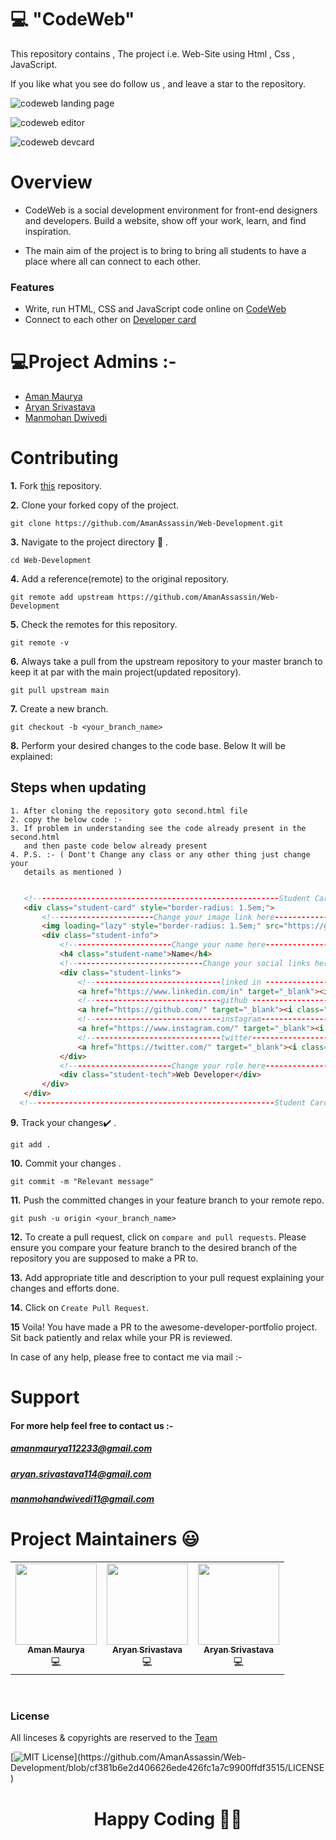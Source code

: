 #                💻 "CodeWeb" 

This repository contains , The project i.e. Web-Site using Html , Css , JavaScript. 

If you like what you see do follow us , and leave a star to the repository.

![codeweb landing page](https://user-images.githubusercontent.com/68139593/194764017-027a0910-be05-4896-9fb8-4f07f3c38b16.png)

![codeweb editor](https://user-images.githubusercontent.com/68139593/194764022-6d9b6745-6f6d-44aa-a621-3e5ae2fe45a0.png)

![codeweb devcard](https://user-images.githubusercontent.com/68139593/194764092-857ac37a-ba0d-4649-9a75-59782d09ad34.png)

 <p align="center">
 <!--   paste image here in future  -->
</p>



# Overview

* CodeWeb is a social development environment for front-end designers and developers. Build a website, show off your work, learn, and find inspiration.

*   The main aim of the project is to bring to bring all students to have a place where all can connect to each other. 

### Features
- Write, run HTML, CSS and JavaScript code online on  [CodeWeb](https://amanassassin.github.io/Web-Development/code_editor/codeEditor.html)
- Connect to each other on  [Developer card](https://amanassassin.github.io/Web-Development/Student_hub/Second.html)


#           💻Project Admins :-

 - [Aman Maurya](https://www.linkedin.com/in/aman-maurya73/)
 - [Aryan Srivastava](https://www.linkedin.com/in/aryan-srivastava-08032003/)
 - [Manmohan Dwivedi](https://www.linkedin.com/in/manmohan-dwivedi-a7662b1ab/)


# Contributing

**1.**  Fork [this](https://github.com/AmanAssassin/Web-Development.git) repository.

**2.**  Clone your forked copy of the project.

```
git clone https://github.com/AmanAssassin/Web-Development.git

```

**3.** Navigate to the project directory :file_folder: .

```
cd Web-Development
```

**4.** Add a reference(remote) to the original repository.

```
git remote add upstream https://github.com/AmanAssassin/Web-Development
```

**5.** Check the remotes for this repository.
```
git remote -v
```

**6.** Always take a pull from the upstream repository to your master branch to keep it at par with the main project(updated repository).

```
git pull upstream main
```

**7.** Create a new branch.

```
git checkout -b <your_branch_name>
```

**8.** Perform your desired changes to the code base. Below It will be explained:



## Steps when updating
    1. After cloning the repository goto second.html file
    2. copy the below code :-
    3. If problem in understanding see the code already present in the second.html 
       and then paste code below already present
    4. P.S. :- ( Dont't Change any class or any other thing just change your
       details as mentioned )  

```html

   <!-------------------------------------------------------Student Card------------------------------------------------------------------------------>
   <div class="student-card" style="border-radius: 1.5em;"> 
       <!-----------------------Change your image link here----------------------------->
       <img loading="lazy" style="border-radius: 1.5em;" src="https://github.com/user.png" alt="Student Image" />
       <div class="student-info"> 
           <!-----------------------Change your name here----------------------------->
           <h4 class="student-name">Name</h4>
           <!------------------------------Change your social links here------------------------------------>
           <div class="student-links"> 
               <!------------------------------linked in ------------------------------------>
               <a href="https://www.linkedin.com/in" target="_blank"><i class="fa fa-linkedin-square"></i></a>
               <!------------------------------github ------------------------------------>
               <a href="https://github.com/" target="_blank"><i class="fa fa-github"></i></a>
               <!------------------------------instagram------------------------------------>
               <a href="https://www.instagram.com/" target="_blank"><i class="fa fa-instagram"></i></a>
               <!------------------------------twitter------------------------------------>
               <a href="https://twitter.com/" target="_blank"><i class="fa fa-twitter"></i></a>
           </div>
           <!-----------------------Change your role here-----------------------------> 
           <div class="student-tech">Web Developer</div>
       </div>
   </div>
  <!-------------------------------------------------------Student Card------------------------------------------------------------------------------>

``` 





**9.** Track your changes:heavy_check_mark: .

```
git add . 
```

**10.** Commit your changes .

```
git commit -m "Relevant message" 
```

**11.** Push the committed changes in your feature branch to your remote repo.
```
git push -u origin <your_branch_name>
```

**12.** To create a pull request, click on `compare and pull requests`. Please ensure you compare your feature branch to the desired branch of the repository you are supposed to make a PR to.


**13.** Add appropriate title and description to your pull request explaining your changes and efforts done.


**14.** Click on `Create Pull Request`.


**15** Voila! You have made a PR to the awesome-developer-portfolio project. Sit back patiently and relax while your PR is reviewed. 

 In case of any help, please free to contact me via mail :- 
 
 
# Support
#### For more help feel free to contact us :-

 ##### [ amanmaurya112233@gmail.com ](https://mail.google.com/mail/u/0/#inbox?compose=new )
 
 ##### [ aryan.srivastava114@gmail.com ](https://mail.google.com/mail/u/0/#inbox?compose=new )
 
 ##### [ manmohandwivedi11@gmail.com ](https://mail.google.com/mail/u/0/#inbox?compose=new )



# Project Maintainers 😃

<table>
  <tbody><tr>
    <td align="center" ><a href="https://github.com/AmanAssassin"><img alt="" src="https://github.com/AmanAssassin.png" width="130px;"><br><sub><b>
 Aman Maurya </b></sub></a><br>💻 

 <td align="center"><a href="https://github.com/Aryan-Srivastava"><img alt="" src="https://github.com/Aryan-Srivastava.png" width="130px;"><br><sub><b>
Aryan Srivastava</b></sub></a><br>💻 

 <td align="center"><a href="https://github.com/Manmohan11"><img alt="" src="https://github.com/Manmohan11.png" width="130px;"><br><sub><b>
Aryan Srivastava</b></sub></a><br>💻 
  </tr>
</tbody></table>
<br>

### License

All linceses & copyrights are reserved to the [Team](https://amanassassin.github.io/Web-Development/)

[![MIT License](https://img.shields.io/apm/l/atomic-design-ui.svg?)](https://github.com/AmanAssassin/Web-Development/blob/cf381b6e2d406626ede426fc1a7c9900ffdf3515/LICENSE)

<h1 align=center>Happy Coding 👨‍💻 </h1>
